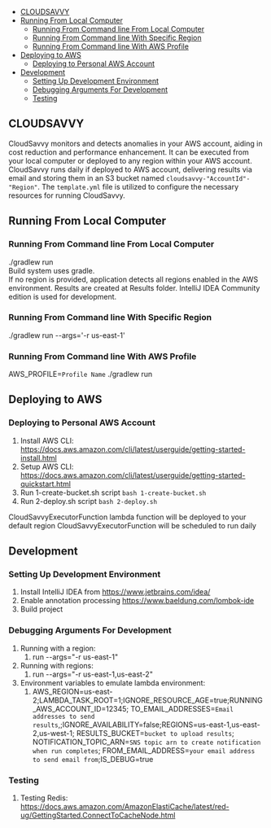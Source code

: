 <!-- TOC -->
  * [CLOUDSAVVY](#cloudsavvy)
  * [Running From Local Computer](#running-from-local-computer)
    * [Running From Command line From Local Computer](#running-from-command-line-from-local-computer)
    * [Running From Command line With Specific Region](#running-from-command-line-with-specific-region)
    * [Running From Command line With AWS Profile](#running-from-command-line-with-aws-profile)
  * [Deploying to AWS](#deploying-to-aws)
    * [Deploying to Personal AWS Account](#deploying-to-personal-aws-account)
  * [Development](#development)
    * [Setting Up Development Environment](#setting-up-development-environment)
    * [Debugging Arguments For Development](#debugging-arguments-for-development)
    * [Testing](#testing)
<!-- TOC -->

## CLOUDSAVVY
CloudSavvy monitors and detects anomalies in your AWS account, 
aiding in cost reduction and performance enhancement. 
It can be executed from your local computer or deployed to any region 
within your AWS account. CloudSavvy runs daily if deployed to AWS account, delivering results via 
email and storing them in an S3 bucket named `cloudsavvy-"AccountId"-"Region"`. 
The `template.yml` file is utilized to configure the necessary 
resources for running CloudSavvy.

## Running From Local Computer
### Running From Command line From Local Computer
./gradlew run   
Build system uses gradle.   
If no region is provided,
application detects all regions enabled in the AWS environment. Results are 
created at Results folder. IntelliJ IDEA Community edition is used for development.

### Running From Command line With Specific Region
./gradlew run --args='-r us-east-1'

### Running From Command line With AWS Profile
AWS_PROFILE=`Profile Name` ./gradlew run

## Deploying to AWS
### Deploying to Personal AWS Account
1. Install AWS CLI: https://docs.aws.amazon.com/cli/latest/userguide/getting-started-install.html
2. Setup AWS CLI: https://docs.aws.amazon.com/cli/latest/userguide/getting-started-quickstart.html
3. Run 1-create-bucket.sh script
   `bash 1-create-bucket.sh`
4. Run 2-deploy.sh script
   `bash 2-deploy.sh`

CloudSavvyExecutorFunction lambda function will be deployed to your default region
CloudSavvyExecutorFunction will be scheduled to run daily

## Development

### Setting Up Development Environment
1. Install IntelliJ IDEA from https://www.jetbrains.com/idea/
2. Enable annotation processing https://www.baeldung.com/lombok-ide
3. Build project

### Debugging Arguments For Development
1. Running with a region:
   1. run --args="-r us-east-1"
2. Running with regions:
   1. run --args="-r us-east-1,us-east-2"
3. Environment variables to emulate lambda environment: 
   1. AWS_REGION=us-east-2;LAMBDA_TASK_ROOT=1;IGNORE_RESOURCE_AGE=true;RUNNING_AWS_ACCOUNT_ID=12345;
TO_EMAIL_ADDRESSES=`Email addresses to send results`,;IGNORE_AVAILABILITY=false;REGIONS=us-east-1,us-east-2,us-west-1;
RESULTS_BUCKET=`bucket to upload results`;
NOTIFICATION_TOPIC_ARN=`SNS topic arn to create notification when run completes`;
FROM_EMAIL_ADDRESS=`your email address to send email from`;IS_DEBUG=true

### Testing
1. Testing Redis:
   https://docs.aws.amazon.com/AmazonElastiCache/latest/red-ug/GettingStarted.ConnectToCacheNode.html

